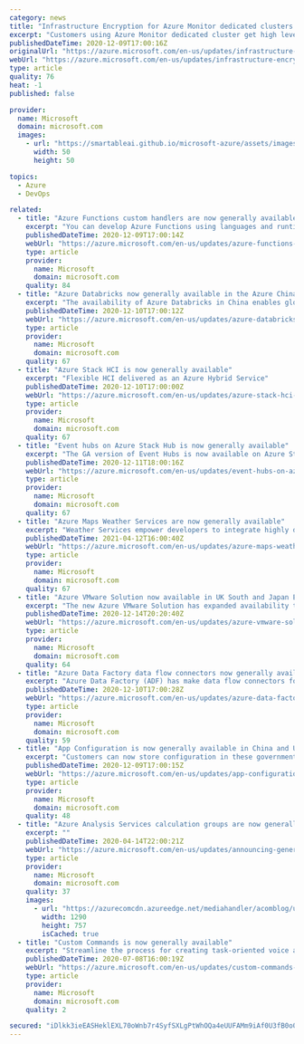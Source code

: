 ```yaml
---
category: news
title: "Infrastructure Encryption for Azure Monitor dedicated clusters now generally available"
excerpt: "Customers using Azure Monitor dedicated cluster get high level of assurance that their data is secure with additional 256-bit AES encryption at the Azure Storage infrastructure level."
publishedDateTime: 2020-12-09T17:00:16Z
originalUrl: "https://azure.microsoft.com/en-us/updates/infrastructure-encryption-for-azure-monitor-dedicated-clusters-now-available/"
webUrl: "https://azure.microsoft.com/en-us/updates/infrastructure-encryption-for-azure-monitor-dedicated-clusters-now-available/"
type: article
quality: 76
heat: -1
published: false

provider:
  name: Microsoft
  domain: microsoft.com
  images:
    - url: "https://smartableai.github.io/microsoft-azure/assets/images/organizations/microsoft.com-50x50.jpg"
      width: 50
      height: 50

topics:
  - Azure
  - DevOps

related:
  - title: "Azure Functions custom handlers are now generally available"
    excerpt: "You can develop Azure Functions using languages and runtimes that do not currently have first-class support."
    publishedDateTime: 2020-12-09T17:00:14Z
    webUrl: "https://azure.microsoft.com/en-us/updates/azure-functions-custom-handlers-are-now-generally-available/"
    type: article
    provider:
      name: Microsoft
      domain: microsoft.com
    quality: 84
  - title: "Azure Databricks now generally available in the Azure China region"
    excerpt: "The availability of Azure Databricks in China enables global enterprises to provide a consistent experience for customers in this region."
    publishedDateTime: 2020-12-10T17:00:12Z
    webUrl: "https://azure.microsoft.com/en-us/updates/azure-databricks-now-generally-available-in-the-azure-china-region/"
    type: article
    provider:
      name: Microsoft
      domain: microsoft.com
    quality: 67
  - title: "Azure Stack HCI is now generally available"
    excerpt: "Flexible HCI delivered as an Azure Hybrid Service"
    publishedDateTime: 2020-12-10T17:00:00Z
    webUrl: "https://azure.microsoft.com/en-us/updates/azure-stack-hci-is-now-generally-available/"
    type: article
    provider:
      name: Microsoft
      domain: microsoft.com
    quality: 67
  - title: "Event hubs on Azure Stack Hub is now generally available"
    excerpt: "The GA version of Event Hubs is now available on Azure Stack Hub. This will allow you to realize cloud and on-premises scenarios that use streaming and event-based architectures."
    publishedDateTime: 2020-12-11T18:00:16Z
    webUrl: "https://azure.microsoft.com/en-us/updates/event-hubs-on-azure-stack-hub-is-now-generally-available/"
    type: article
    provider:
      name: Microsoft
      domain: microsoft.com
    quality: 67
  - title: "Azure Maps Weather Services are now generally available"
    excerpt: "Weather Services empower developers to integrate highly dynamic, real-time weather data and visualizations into solutions that span a multitude of use cases and industries."
    publishedDateTime: 2021-04-12T16:00:40Z
    webUrl: "https://azure.microsoft.com/en-us/updates/azure-maps-weather-services-are-now-generally-available/"
    type: article
    provider:
      name: Microsoft
      domain: microsoft.com
    quality: 67
  - title: "Azure VMware Solution now available in UK South and Japan East Azure regions"
    excerpt: "The new Azure VMware Solution has expanded availability to Japan East and UK South Azure regions in addition to the existing regions: US East, US West, West Europe and Australia. "
    publishedDateTime: 2020-12-14T20:20:40Z
    webUrl: "https://azure.microsoft.com/en-us/updates/azure-vmware-solution-now-available-in-uk-south-and-japan-east-azure-regions/"
    type: article
    provider:
      name: Microsoft
      domain: microsoft.com
    quality: 64
  - title: "Azure Data Factory data flow connectors now generally available for CDM and Delta Lake."
    excerpt: "Azure Data Factory (ADF) has make data flow connectors for ETL data loading, transforming, and landing in Common Data Model (CDM) and Delta Lake formats."
    publishedDateTime: 2020-12-10T17:00:28Z
    webUrl: "https://azure.microsoft.com/en-us/updates/azure-data-factory-data-flow-connectors-now-generally-available-for-cdm-and-delta-lake/"
    type: article
    provider:
      name: Microsoft
      domain: microsoft.com
    quality: 59
  - title: "App Configuration is now generally available in China and US Government clouds"
    excerpt: "Customers can now store configuration in these government clouds, leading to better performance and less latency when making configuration requests. "
    publishedDateTime: 2020-12-09T17:00:15Z
    webUrl: "https://azure.microsoft.com/en-us/updates/app-configuration-is-now-generally-available-in-china-and-us-government-clouds/"
    type: article
    provider:
      name: Microsoft
      domain: microsoft.com
    quality: 48
  - title: "Azure Analysis Services calculation groups are now generally available"
    excerpt: ""
    publishedDateTime: 2020-04-14T22:00:21Z
    webUrl: "https://azure.microsoft.com/en-us/updates/announcing-general-availability-ga-of-calculation-groups-in-azure-analysis-services/"
    type: article
    provider:
      name: Microsoft
      domain: microsoft.com
    quality: 37
    images:
      - url: "https://azurecomcdn.azureedge.net/mediahandler/acomblog/updates/UpdatesV2/blog/0f9f89b3-100e-4d95-b715-e3b3f4e20492.gif"
        width: 1290
        height: 757
        isCached: true
  - title: "Custom Commands is now generally available"
    excerpt: "Streamline the process for creating task-oriented voice applications with Custom Commands (now generally available)."
    publishedDateTime: 2020-07-08T16:00:19Z
    webUrl: "https://azure.microsoft.com/en-us/updates/custom-commands-is-now-generally-available/"
    type: article
    provider:
      name: Microsoft
      domain: microsoft.com
    quality: 2

secured: "iDlkk3ieEASHeklEXL70oWnb7r4SyfSXLgPtWhOQa4eUUFAMm9iAf0U3fB0o04xftEYzFlewphuzN51wnfFBJUo4yXrJ01eESxAyXArFUCRxwHhdJzImMcwte3+nsIaYT/uO8h3s+kQJi7ovacQy+ZHrruYyIJ9qodANIKHZ1vg0Vg43ZEw6jgx49xK9o7CDHQHqapMsexLqtHu8JO+i0AIDFw6cj0wrJXH51jTfOzEfTH71elbXcswadi7gaTYtIqz1hwtKtXB3WqWgPPCSUlzyJcV9J6E+zA1SGSuatnh1b8ugRtOiQ8DemNM6/3jP6U/AVFIL/zpLCEAf/GmRlA/cFNo19JODCab+VHv0Wlw=;og1PQH2pYHxhuprDlaBXNQ=="
---
```


